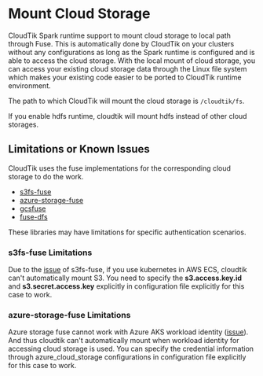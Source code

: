 # Mount Cloud Storage
CloudTik Spark runtime support to mount cloud storage to local path through Fuse.
This is automatically done by CloudTik on your clusters without any configurations
as long as the Spark runtime is configured and is able to access the cloud storage.
With the local mount of cloud storage, you can access your existing cloud storage data through the Linux file system
which makes your existing code easier to be ported to CloudTik runtime environment.

The path to which CloudTik will mount the cloud storage is `/cloudtik/fs`.

If you enable hdfs runtime, cloudtik will mount hdfs instead of other cloud storages.

## Limitations or Known Issues
CloudTik uses the fuse implementations for the corresponding cloud storage
to do the work.
- [s3fs-fuse](https://github.com/s3fs-fuse/s3fs-fuse)
- [azure-storage-fuse](https://github.com/Azure/azure-storage-fuse)
- [gcsfuse](https://github.com/GoogleCloudPlatform/gcsfuse)
- [fuse-dfs](https://github.com/apache/hadoop/blob/trunk/hadoop-hdfs-project/hadoop-hdfs-native-client/src/main/native/fuse-dfs/doc/README)

These libraries may have limitations for specific authentication scenarios.

### s3fs-fuse Limitations
Due to the [issue](https://github.com/s3fs-fuse/s3fs-fuse/issues/1778) of s3fs-fuse,
if you use kubernetes in AWS ECS, cloudtik can't automatically mount S3.
You need to specify the **s3.access.key.id** and **s3.secret.access.key** explicitly
in configuration file explicitly for this case to work.

### azure-storage-fuse Limitations
Azure storage fuse cannot work with Azure AKS workload identity ([issue](https://github.com/Azure/azure-storage-fuse/issues/1049)).
And thus cloudtik can't automatically mount when workload identity for accessing cloud storage is used.
You can specify the credential information through azure_cloud_storage configurations
in configuration file explicitly for this case to work.
